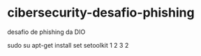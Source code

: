 # cibersecurity-desafio-phishing

desafio de phishing da DIO

sudo su
apt-get install set
setoolkit
1
2
3
2
